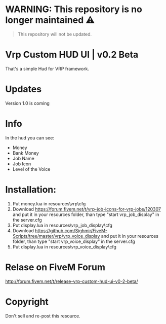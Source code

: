 # WARNING: This repository is no longer maintained ⚠️
> This repository will not be updated.

# Vrp Custom HUD UI | v0.2 Beta
That's a simple Hud for VRP framework.

# Updates
Version 1.0 is coming

# Info
In the hud you can see:
- Money
- Bank Money
- Job Name
- Job Icon
- Level of the Voice

# Installation:

1) Put money.lua in resources\vrp\cfg
2) Download https://forum.fivem.net/t/vrp-job-icons-for-vrp-jobs/120307 and put it in your resources folder, than type "start vrp_job_display" in the server.cfg
3) Put display.lua in resources\vrp_job_display\cfg
4) Download https://github.com/Sighmir/FiveM-Scripts/tree/master/vrp/vrp_voice_display and put it in your resources folder, than type "start vrp_voice_display" in the server.cfg 
5) Put display.lua in resources\vrp_voice_display\cfg

# Relase on FiveM Forum
http://forum.fivem.net/t/release-vrp-custom-hud-ui-v0-2-beta/

# Copyright
Don't sell and re-post this resource.
